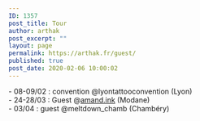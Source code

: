 ```yaml
---
ID: 1357
post_title: Tour
author: arthak
post_excerpt: ""
layout: page
permalink: https://arthak.fr/guest/
published: true
post_date: 2020-02-06 10:00:02
---
```

<!-- wp:paragraph -->
<p>- 08-09/02 : convention @lyontattooconvention (Lyon)<br>- 24-28/03 : Guest @<a rel="noreferrer noopener" target="_blank" href="http://amand.ink/">amand.ink</a> (Modane)<br>- 03/04 : guest @meltdown_chamb (Chambéry)</p>
<!-- /wp:paragraph -->

<!-- wp:paragraph -->
<p></p>
<!-- /wp:paragraph -->

<!-- wp:heading -->
<h2></h2>
<!-- /wp:heading -->

<!-- wp:paragraph -->
<p></p>
<!-- /wp:paragraph -->